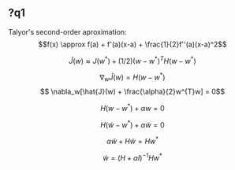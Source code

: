 ## ?q1
Talyor's second-order aproximation:
$$f(x) \approx f(a) + f'(a)(x-a) + \frac{1}{2}f''(a)(x-a)^2$$

$$\hat{J}(w) \approx J(w^*)+ (1/2)(w-w^*)^T H (w-w^*)$$

$$\nabla_w\hat{J}(w) = H(w-w^*)$$ $$ \nabla_w[\hat{J}(w) + \frac{\alpha}{2}w^{T}w] = 0$$

$$H(w-w^*) + \alpha w = 0$$

$$H(\tilde{w}-w^*) + \alpha\tilde{w} = 0$$

$$\alpha\tilde{w}+H\tilde{w} = Hw^*$$

$$\tilde{w} = (H + \alpha I)^{-1}Hw^*$$
